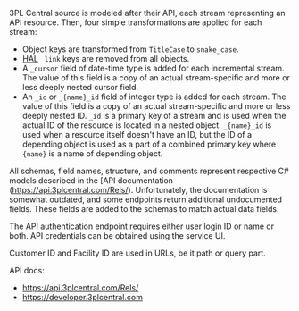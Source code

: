 3PL Central source is modeled after their API, each stream representing an API resource. Then, four simple transformations are applied for each stream:

- Object keys are transformed from `TitleCase` to `snake_case`.
- [HAL](https://stateless.group/hal_specification.html) `_link` keys are removed from all objects.
- A `_cursor` field of date-time type is added for each incremental stream. The value of this field is a copy of an actual stream-specific and more or less deeply nested cursor field.
- An `_id` or `_{name}_id` field of integer type is added for each stream. The value of this field is a copy of an actual stream-specific and more or less deeply nested ID. `_id` is a primary key of a stream and is used when the actual ID of the resource is located in a nested object. `_{name}_id` is used when a resource itself doesn't have an ID, but the ID of a depending object is used as a part of a combined primary key where `{name}` is a name of depending object.

All schemas, field names, structure, and comments represent respective C# models described in the [API documentation (https://api.3plcentral.com/Rels/). Unfortunately, the documentation is somewhat outdated, and some endpoints return additional undocumented fields. These fields are added to the schemas to match actual data fields.

The API authentication endpoint requires either user login ID or name or both. API credentials can be obtained using the service UI.

Customer ID and Facility ID are used in URLs, be it path or query part.

API docs:

- https://api.3plcentral.com/Rels/
- https://developer.3plcentral.com
